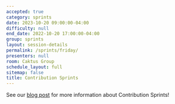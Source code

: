 ```yaml
---
accepted: true
category: sprints
date: 2023-10-20 09:00:00-04:00
difficulty: null
end_date: 2022-10-20 17:00:00-04:00
group: sprints
layout: session-details
permalink: /sprints/friday/
presenters: null
room: Caktus Group
schedule_layout: full
sitemap: false
title: Contribution Sprints
---
```


See our [blog post](/news/contribution-sprints/) for more information about Contribution Sprints!
